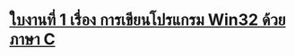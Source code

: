 # [ใบงานที่ 1 เรื่อง การเขียนโปรแกรม Win32 ด้วยภาษา C](https://github.com/Desktop-Programming-Lab-2559/LAB-01/wiki/Lab-1)
